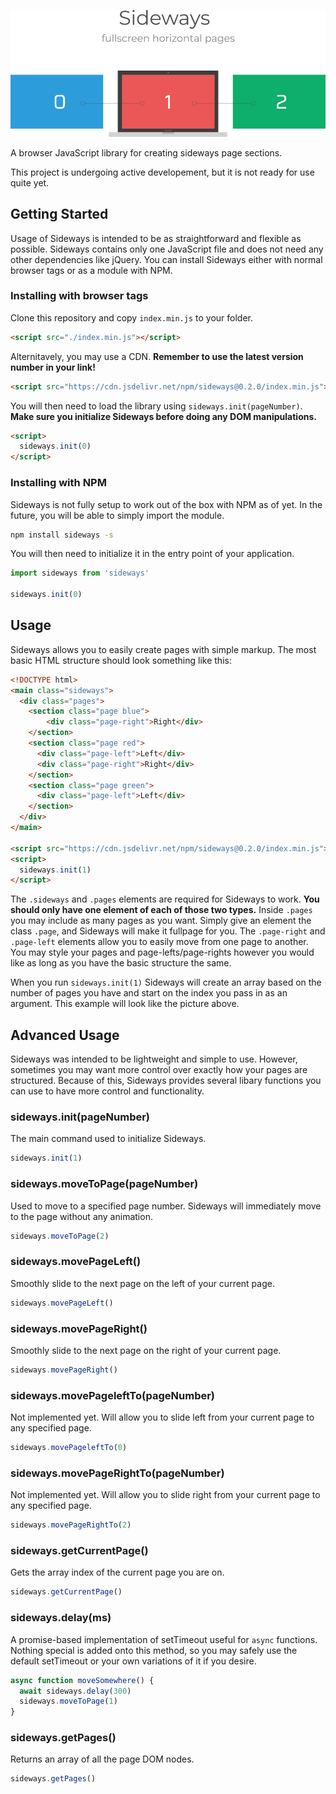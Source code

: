 ![sideways](https://raw.githubusercontent.com/IsaacAbrahamson/sideways/master/demo.png)

A browser JavaScript library for creating sideways page sections.

This project is undergoing active developement, but it is not ready for use quite yet.


## Getting Started
Usage of Sideways is intended to be as straightforward and flexible as possible. Sideways contains only one JavaScript file and does not need any other dependencies like jQuery. You can install Sideways either with normal browser tags or as a module with NPM.

### Installing with browser tags
Clone this repository and copy `index.min.js` to your folder.
```html
<script src="./index.min.js"></script>
```
Alternitavely, you may use a CDN. **Remember to use the latest version number in your link!**
```html
<script src="https://cdn.jsdelivr.net/npm/sideways@0.2.0/index.min.js"></script>
```
You will then need to load the library using `sideways.init(pageNumber)`. **Make sure you initialize Sideways before doing any DOM manipulations.**
```html
<script>
  sideways.init(0)
</script>
```

### Installing with NPM
Sideways is not fully setup to work out of the box with NPM as of yet. In the future, you will be able to simply import the module.
```bash
npm install sideways -s
```
You will then need to initialize it in the entry point of your application.
```javascript
import sideways from 'sideways'

sideways.init(0)
```


## Usage
Sideways allows you to easily create pages with simple markup. The most basic HTML structure should look something like this:
```html
<!DOCTYPE html>
<main class="sideways">
  <div class="pages">
    <section class="page blue">      
        <div class="page-right">Right</div>
    </section>
    <section class="page red">
      <div class="page-left">Left</div>      
      <div class="page-right">Right</div>
    </section>
    <section class="page green">
      <div class="page-left">Left</div>
    </section>
  </div>
</main>

<script src="https://cdn.jsdelivr.net/npm/sideways@0.2.0/index.min.js"></script>
<script>
  sideways.init(1)
</script>
```
The `.sideways` and `.pages` elements are required for Sideways to work. **You should only have one element of each of those two types.** Inside `.pages` you may include as many pages as you want. Simply give an element the class `.page`, and Sideways will make it fullpage for you. The `.page-right` and `.page-left` elements allow you to easily move from one page to another. You may style your pages and page-lefts/page-rights however you would like as long as you have the basic structure the same.

When you run `sideways.init(1)` Sideways will create an array based on the number of pages you have and start on the index you pass in as an argument. This example will look like the picture above.

## Advanced Usage
Sideways was intended to be lightweight and simple to use. However, sometimes you may want more control over exactly how your pages are structured. Because of this, Sideways provides several libary functions you can use to have more control and functionality.

### sideways.init(pageNumber)
The main command used to initialize Sideways.
```javascript
sideways.init(1)
```
### sideways.moveToPage(pageNumber)
Used to move to a specified page number. Sideways will immediately move to the page without any animation.
```javascript
sideways.moveToPage(2)
```
### sideways.movePageLeft()
Smoothly slide to the next page on the left of your current page.
```javascript
sideways.movePageLeft()
```
### sideways.movePageRight()
Smoothly slide to the next page on the right of your current page.
```javascript
sideways.movePageRight()
```
### sideways.movePageleftTo(pageNumber)
Not implemented yet. Will allow you to slide left from your current page to any specified page.
```javascript
sideways.movePageleftTo(0)
```
### sideways.movePageRightTo(pageNumber)
Not implemented yet. Will allow you to slide right from your current page to any specified page.
```javascript
sideways.movePageRightTo(2)
```
### sideways.getCurrentPage()
Gets the array index of the current page you are on.
```javascript
sideways.getCurrentPage()
```
### sideways.delay(ms)
A promise-based implementation of setTimeout useful for `async` functions. Nothing special is added onto this method, so you may safely use the default setTimeout or your own variations of it if you desire.
```javascript
async function moveSomewhere() {
  await sideways.delay(300)
  sideways.moveToPage(1)
}
```
### sideways.getPages()
Returns an array of all the page DOM nodes.
```javascript
sideways.getPages()
```